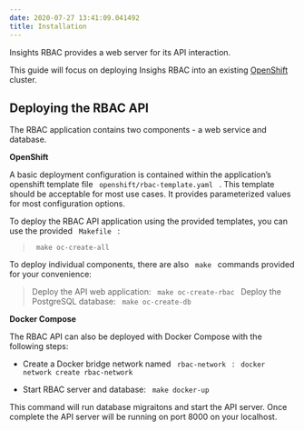 ```yaml
---
date: 2020-07-27 13:41:09.041492
title: Installation
---
```

<div id="installation" class="section">


Insights RBAC provides a web server for its API interaction.

This guide will focus on deploying Insighs RBAC into an existing
[OpenShift](https://www.okd.io/) cluster.

<div id="deploying-the-rbac-api" class="section">

## Deploying the RBAC API

The RBAC application contains two components - a web service and
database.

**OpenShift**

A basic deployment configuration is contained within the application’s
openshift template file `  openshift/rbac-template.yaml  ` . This
template should be acceptable for most use cases. It provides
parameterized values for most configuration options.

To deploy the RBAC API application using the provided templates, you can
use the provided `  Makefile  ` :

> 
> 
> <div>
> 
> `  make oc-create-all  `
> 
> </div>

To deploy individual components, there are also `  make  ` commands
provided for your convenience:

> 
> 
> <div>
> 
> Deploy the API web application: `  make oc-create-rbac  ` Deploy the
> PostgreSQL database: `  make oc-create-db  `
> 
> </div>

**Docker Compose**

The RBAC API can also be deployed with Docker Compose with the following
steps:

  - Create a Docker bridge network named `  rbac-network  ` : `  docker
    network create rbac-network  `

  - Start RBAC server and database: `  make docker-up  `

This command will run database migraitons and start the API server. Once
complete the API server will be running on port 8000 on your localhost.

</div>

</div>